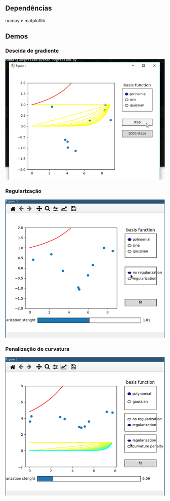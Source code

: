 ## Dependências
numpy e matplotlib

## Demos

### Descida de gradiente
![Demo](/demo.gif)
### Regularização
![Demo1](/demo1.gif)
### Penalização de curvatura
![Demo2](/demo2.gif)
